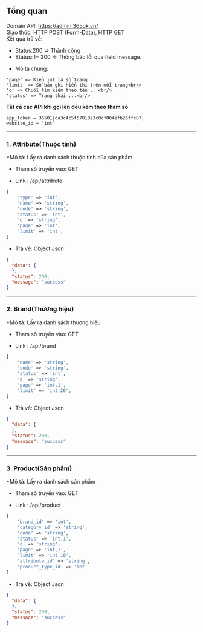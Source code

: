 ## Tổng quan
Domain API: https://admin.365ok.vn/ <br/>
Giao thức: HTTP POST (Form-Data), HTTP GET <br/>
Kết quả trả về: 
+ Status:200 => Thành công <br/>
+ Status: != 200 => Thông báo lỗi qua field message. <br/>

* Mô tả chung:<br/>
```
'page' => Kiểu int là số trang 
'limit' => Số bản ghi hiển thị trên mỗi trang<br/>
'q' => Chuỗi tìm kiếm theo tên ...<br/>
'status' => Trạng thái ...<br/>
```

**Tất cả các API khi gọi lên đều kèm theo tham số**
```
app_token = 36501|da3c4c5f57018e3c0cf004efb26ffc87,
website_id = 'int'
```

-----------------------
### 1. Attribute(Thuộc tính)

*Mô tả: Lấy ra danh sách thuộc tính của sản phẩm

* Tham số truyền vào: GET

* Link : /api/attribute
```php
[           
    'type' => 'int',
    'name' => 'string',
    'code' => 'string',
    'status' => 'int',
    'q' => 'string',
    'page' => 'int',
    'limit' => 'int',
]
```

* Trả về: Object Json
```json
{
  "data": {
  },
  "status": 200,
  "message": "success"
}
```
-----------------------
### 2. Brand(Thương hiệu)

*Mô tả: Lấy ra danh sách thương hiệu

* Tham số truyền vào: GET

* Link : /api/brand
```php
[          
    'name' => 'string',
    'code' => 'string',
    'status' => 'int',
    'q' => 'string',
    'page' => 'int,1',
    'limit' => 'int,20',
]
```

* Trả về: Object Json
```json
{
  "data": {
  },
  "status": 200,
  "message": "success"
}
```


-----------------------
### 3. Product(Sản phẩm)

*Mô tả: Lấy ra danh sách sản phẩm

* Tham số truyền vào: GET

* Link : /api/product
```php
[
    'brand_id' => 'int',
    'category_id' => 'string',
    'code' => 'string',
    'status' => 'int,1',
    'q' => 'string',
    'page' => 'int,1',
    'limit' => 'int,10',
    'attribute_id' => 'string',
    'product_type_id' => 'int'
]
```

* Trả về: Object Json
```json
{
  "data": {
  },
  "status": 200,
  "message": "success"
}
```
